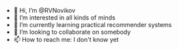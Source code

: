 - 👋 Hi, I’m @RVNovikov
- 👀 I’m interested in all kinds of minds
- 🌱 I’m currently learning practical recommender systems
- 💞️ I’m looking to collaborate on somebody
- 📫 How to reach me: I don't know yet

<!---
RVNovikov/RVNovikov is a ✨ special ✨ repository because its `README.md` (this file) appears on your GitHub profile.
You can click the Preview link to take a look at your changes.
--->

